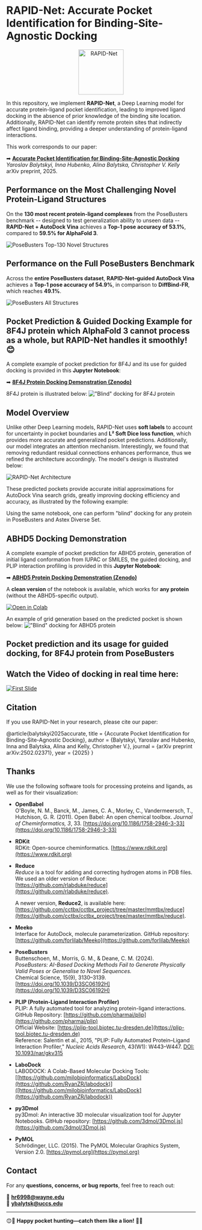 # RAPID-Net: Accurate Pocket Identification for Binding-Site-Agnostic Docking  


<p align="center">
  <a href="https://github.com/BalytskyiJaroslaw/RAPID-Net/blob/main/New_Logo.png" target="_blank">
    <img src="https://raw.githubusercontent.com/BalytskyiJaroslaw/RAPID-Net/main/New_Logo.png" alt="RAPID-Net" width="120"/>
  </a>
</p>


In this repository, we implement **RAPID-Net**, a Deep Learning model for accurate protein-ligand pocket identification, leading to improved ligand docking in the absence of prior knowledge of the binding site location. Additionally, RAPID-Net can identify remote protein sites that indirectly affect ligand binding, providing a deeper understanding of protein-ligand interactions.

This work corresponds to our paper:

➡ **[Accurate Pocket Identification for Binding-Site-Agnostic Docking](https://arxiv.org/abs/2502.02371)**  
*Yaroslav Balytskyi, Inna Hubenko, Alina Balytska, Christopher V. Kelly*  
arXiv preprint, 2025.  

## Performance on the Most Challenging Novel Protein-Ligand Structures

On the **130 most recent protein-ligand complexes** from the PoseBusters benchmark -- designed to test generalization ability to unseen data -- **RAPID-Net + AutoDock Vina** achieves a **Top-1 pose accuracy of 53.1%**, compared to **59.5% for AlphaFold 3**.

![PoseBusters Top-130 Novel Structures](https://github.com/BalytskyiJaroslaw/RAPID-Net/blob/main/Most_New_PoseBusters_Blind_Docking_Results.png)

## Performance on the Full PoseBusters Benchmark

Across the **entire PoseBusters dataset**, **RAPID-Net–guided AutoDock Vina** achieves a **Top-1 pose accuracy of 54.9%**, in comparison to **DiffBind-FR**, which reaches **49.1%**.

![PoseBusters All Structures](https://github.com/BalytskyiJaroslaw/RAPID-Net/blob/main/PoseBusters_Blind_Docking_Results.png)

## Pocket Prediction & Guided Docking Example for 8F4J protein which AlphaFold 3 cannot process as a whole, but RAPID-Net handles it smoothly! 😊

A complete example of pocket prediction for 8F4J and its use for guided docking is provided in this **Jupyter Notebook**:  

➡ **[8F4J Protein Docking Demonstration (Zenodo)](https://zenodo.org/records/15026755)**

8F4J protein is illustrated below:
!["Blind" docking for 8F4J protein](https://github.com/BalytskyiJaroslaw/RAPID-Net/blob/main/8F4J.png) 

## Model Overview  

Unlike other Deep Learning models, RAPID-Net uses **soft labels** to account for uncertainty in pocket boundaries and **L² Soft Dice loss function**, which provides more accurate and generalized pocket predictions. Additionally, our model integrates an attention mechanism. Interestingly, we found that removing redundant residual connections enhances performance, thus we refined the architecture accordingly. The model's design is illustrated below:

![RAPID-Net Architecture](https://github.com/BalytskyiJaroslaw/RAPID-Net/blob/main/RAPID_diagram_insert.png)  

These predicted pockets provide accurate initial approximations for AutoDock Vina search grids, greatly improving docking efficiency and accuracy, as illustrated by the following example: 

Using the same notebook, one can perform "blind" docking for any protein in PoseBusters and Astex Diverse Set.

## ABHD5 Docking Demonstration

A complete example of pocket prediction for ABHD5 protein, generation of initial ligand conformation from IUPAC or SMILES, the guided docking, and PLIP interaction profiling is provided in this **Jupyter Notebook**: 

➡ **[ABHD5 Protein Docking Demonstration (Zenodo)](https://zenodo.org/records/15048009)**

A **clean version** of the notebook is available, which works for **any protein** (without the ABHD5-specific output).  

[![Open in Colab](https://colab.research.google.com/assets/colab-badge.svg)](https://colab.research.google.com/github/BalytskyiJaroslaw/RAPID-Net/blob/main/Demo_docking_guided_by_RAPID_Net_ABHD5_as_an_example_submit_clean.ipynb)

An example of grid generation based on the predicted pocket is shown below:
!["Blind" docking for ABHD5 protein](https://github.com/BalytskyiJaroslaw/RAPID-Net/blob/main/Vina_Setup.png) 

## Pocket prediction and its usage for guided docking, for 8F4J protein from PoseBusters

## Watch the Video of docking in real time here:
[![First Slide](https://github.com/BalytskyiJaroslaw/RAPID-Net/blob/main/8F4J_screenshot_1.png?raw=true)](https://youtu.be/EkUKmoW11pE)


## Citation  

If you use RAPID-Net in your research, please cite our paper:  

@article{balytskyi2025accurate,
  title = {Accurate Pocket Identification for Binding-Site-Agnostic Docking},
  author = {Balytskyi, Yaroslav and Hubenko, Inna and Balytska, Alina and Kelly, Christopher V.},
  journal = {arXiv preprint arXiv:2502.02371},
  year = {2025}
}

## Thanks

We use the following software tools for processing proteins and ligands, as well as for their visualization:

- **OpenBabel**  
  O'Boyle, N. M., Banck, M., James, C. A., Morley, C., Vandermeersch, T., Hutchison, G. R. (2011). Open Babel: An open chemical toolbox. *Journal of Cheminformatics, 3*, 33. [https://doi.org/10.1186/1758-2946-3-33](https://doi.org/10.1186/1758-2946-3-33)

- **RDKit**  
  RDKit: Open-source cheminformatics. [https://www.rdkit.org](https://www.rdkit.org)

- **Reduce**  
  *Reduce* is a tool for adding and correcting hydrogen atoms in PDB files.  
  We used an older version of Reduce:  
  [https://github.com/rlabduke/reduce](https://github.com/rlabduke/reduce).  

  A newer version, **Reduce2**, is available here:  
  [https://github.com/cctbx/cctbx_project/tree/master/mmtbx/reduce](https://github.com/cctbx/cctbx_project/tree/master/mmtbx/reduce).

- **Meeko**  
 Interface for AutoDock, molecule parameterization. GitHub repository: [https://github.com/forlilab/Meeko](https://github.com/forlilab/Meeko)

- **PoseBusters**  
  Buttenschoen, M., Morris, G. M., & Deane, C. M. (2024).  
  *PoseBusters: AI-Based Docking Methods Fail to Generate Physically Valid Poses or Generalise to Novel Sequences.*  
  Chemical Science, 15(9), 3130–3139.  
  [https://doi.org/10.1039/D3SC06192H](https://doi.org/10.1039/D3SC06192H)

- **PLIP (Protein-Ligand Interaction Profiler)**  
  PLIP: A fully automated tool for analyzing protein-ligand interactions.  
  GitHub Repository: [https://github.com/pharmai/plip](https://github.com/pharmai/plip)  
  Official Website: [https://plip-tool.biotec.tu-dresden.de](https://plip-tool.biotec.tu-dresden.de)  
  Reference: Salentin et al., 2015, "PLIP: Fully Automated Protein–Ligand Interaction Profiler," *Nucleic Acids Research*, 43(W1): W443–W447. [DOI: 10.1093/nar/gkv315](https://doi.org/10.1093/nar/gkv315)

- **LaboDock**  
  LABODOCK: A Colab-Based Molecular Docking Tools: [[https://github.com/milobioinformatics/LaboDock](https://github.com/RyanZR/labodock)]([https://github.com/milobioinformatics/LaboDock](https://github.com/RyanZR/labodock))

- **py3Dmol**  
  py3Dmol: An interactive 3D molecular visualization tool for Jupyter Notebooks. GitHub repository: [https://github.com/3dmol/3Dmol.js](https://github.com/3dmol/3Dmol.js)

- **PyMOL**  
  Schrödinger, LLC. (2015). The PyMOL Molecular Graphics System, Version 2.0. [https://pymol.org](https://pymol.org)

## Contact

For any **questions, concerns, or bug reports**, feel free to reach out:  

📧 **hr6998@wayne.edu**  
📧 **ybalytsk@uccs.edu**  

---

😊🦁 **Happy pocket hunting—catch them like a lion!** 🎯🔬


